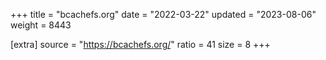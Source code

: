 +++
title = "bcachefs.org"
date = "2022-03-22"
updated = "2023-08-06"
weight = 8443

[extra]
source = "https://bcachefs.org/"
ratio = 41
size = 8
+++
